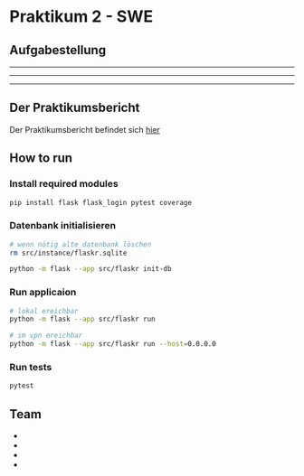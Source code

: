 # Praktikum 2 - SWE

## Aufgabestellung

---
---
---

## Der Praktikumsbericht

Der Praktikumsbericht befindet sich [hier](./Pflegeplaner.md)

## How to run

### Install required modules
```sh
pip install flask flask_login pytest coverage
```

### Datenbank initialisieren
```sh
# wenn nötig alte datenbank löschen
rm src/instance/flaskr.sqlite

python -m flask --app src/flaskr init-db
```

### Run applicaion
```sh
# lokal ereichbar
python -m flask --app src/flaskr run

# im vpn ereichbar
python -m flask --app src/flaskr run --host=0.0.0.0
```

### Run tests
```sh
pytest
```

## Team

- 
- 
-
-
